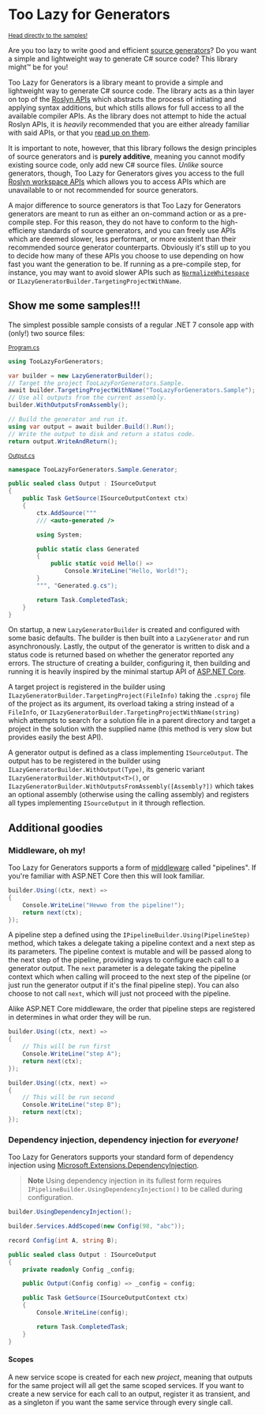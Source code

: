 # Too Lazy for Generators

<sup>[Head directly to the samples!](#show-me-some-samples)</sup>

Are you too lazy to write good and efficient [source generators](https://learn.microsoft.com/en-us/dotnet/csharp/roslyn-sdk/source-generators-overview)? Do you want a simple and lightweight way to generate C# source code? This library might™ be for you!

Too Lazy for Generators is a library meant to provide a simple and lightweight way to generate C# source code. The library acts as a thin layer on top of the [Roslyn APIs](https://learn.microsoft.com/en-us/dotnet/csharp/roslyn-sdk) which abstracts the process of initiating and applying syntax additions, but which stills allows for full access to all the available compiler APIs. As the library does not attempt to hide the actual Roslyn APIs, it is *heavily* recommended that you are either already familiar with said APIs, or that you [read up on them](https://learn.microsoft.com/en-us/dotnet/csharp/roslyn-sdk/compiler-api-model).

It is important to note, however, that this library follows the design principles of source generators and is **purely additive**, meaning you cannot modify existing source code, only add new C# source files. *Unlike* source generators, though, Too Lazy for Generators gives you access to the full [Roslyn workspace APIs](https://learn.microsoft.com/en-us/dotnet/csharp/roslyn-sdk/work-with-workspace) which allows you to access APIs which are unavailable to or not recommended for source generators.

A major difference to source generators is that Too Lazy for Generators generators are meant to run as either an on-command action or as a pre-compile step. For this reason, they do not have to conform to the high-efficieny standards of source generators, and you can freely use APIs which are deemed slower, less performant, or more existent than their recommended source generator counterparts. Obviously it's still up to you to decide how many of these APIs you choose to use depending on how fast you want the generation to be. If running as a pre-compile step, for instance, you may want to avoid slower APIs such as [`NormalizeWhitespace`](https://learn.microsoft.com/en-us/dotnet/api/microsoft.codeanalysis.csharp.syntaxextensions.normalizewhitespace) or `ILazyGeneratorBuilder.TargetingProjectWithName`.

## Show me some samples!!!

The simplest possible sample consists of a regular .NET 7 console app with (only!) two source files:

<sub>[Program.cs](./sample/TooLazyForGenerators.Sample.Generator/Program.cs)</sub>
```cs
using TooLazyForGenerators;

var builder = new LazyGeneratorBuilder();
// Target the project TooLazyForGenerators.Sample.
await builder.TargetingProjectWithName("TooLazyForGenerators.Sample");
// Use all outputs from the current assembly.
builder.WithOutputsFromAssembly();

// Build the generator and run it.
using var output = await builder.Build().Run();
// Write the output to disk and return a status code.
return output.WriteAndReturn();
```
<sub>[Output.cs](./sample/TooLazyForGenerators.Sample.Generator/Output.cs)</sub>
```cs
namespace TooLazyForGenerators.Sample.Generator;

public sealed class Output : ISourceOutput
{
    public Task GetSource(ISourceOutputContext ctx)
    {
        ctx.AddSource("""
        /// <auto-generated />

        using System;

        public static class Generated
        {
            public static void Hello() =>
                Console.WriteLine("Hello, World!"); 
        }
        """, "Generated.g.cs");

        return Task.CompletedTask;
    }
}
```

On startup, a new `LazyGeneratorBuilder` is created and configured with some basic defaults. The builder is then built into a `LazyGenerator` and run asynchronously. Lastly, the output of the generator is written to disk and a status code is returned based on whether the generator reported any errors. The structure of creating a builder, configuring it, then building and running it is heavily inspired by the minimal startup API of [ASP.NET Core](https://github.com/dotnet/aspnetcore).

A target project is registered in the builder using `ILazyGeneratorBuilder.TargetingProject(FileInfo)` taking the `.csproj` file of the project as its argument, its overload taking a string instead of a `FileInfo`, or `ILazyGeneratorBuilder.TargetingProjectWithName(string)` which attempts to search for a solution file in a parent directory and target a project in the solution with the supplied name (this method is very slow but provides easily the best API).

A generator output is defined as a class implementing `ISourceOutput`. The output has to be registered in the builder using `ILazyGeneratorBuilder.WithOutput(Type)`, its generic variant `ILazyGeneratorBuilder.WithOutput<T>()`, or `ILazyGeneratorBuilder.WithOutputsFromAssembly([Assembly?])` which takes an optional assembly (otherwise using the calling assembly) and registers all types implementing `ISourceOutput` in it through reflection.

## Additional goodies

### Middleware, oh my!

Too Lazy for Generators supports a form of [middleware](https://learn.microsoft.com/en-us/aspnet/core/fundamentals/middleware) called "pipelines". If you're familiar with ASP.NET Core then this will look familiar.

```cs
builder.Using((ctx, next) =>
{
    Console.WriteLine("Hewwo from the pipeline!");
    return next(ctx);
});
```

A pipeline step a defined using the `IPipelineBuilder.Using(PipelineStep)` method, which takes a delegate taking a pipeline context and a next step as its parameters. The pipeline context is mutable and will be passed along to the next step of the pipeline, providing ways to configure each call to a generator output. The `next` parameter is a delegate taking the pipeline context which when calling will proceed to the next step of the pipeline (or just run the generator output if it's the final pipeline step). You can also choose to not call `next`, which will just not proceed with the pipeline.

Alike ASP.NET Core middleware, the order that pipeline steps are registered in determines in what order they will be run.

```cs
builder.Using((ctx, next) =>
{
    // This will be run first
    Console.WriteLine("step A");
    return next(ctx);
});

builder.Using((ctx, next) =>
{
    // This will be run second
    Console.WriteLine("step B");
    return next(ctx);
});
```

### Dependency injection, dependency injection for *everyone!*

Too Lazy for Generators supports your standard form of dependency injection using [Microsoft.Extensions.DependencyInjection](https://learn.microsoft.com/en-us/dotnet/core/extensions/dependency-injection).

> **Note**
> Using dependency injection in its fullest form requires `IPipelineBuilder.UsingDependencyInjection()` to be called during configuration.

```cs
builder.UsingDependencyInjection();

builder.Services.AddScoped(new Config(98, "abc"));

record Config(int A, string B);
```
```cs
public sealed class Output : ISourceOutput
{
    private readonly Config _config;

    public Output(Config config) => _config = config;

    public Task GetSource(ISourceOutputContext ctx)
    {
        Console.WriteLine(config);

        return Task.CompletedTask;
    }
}
```

#### Scopes

A new service scope is created for each new *project*, meaning that outputs for the same project will all get the same scoped services. If you want to create a new service for each call to an output, register it as transient, and as a singleton if you want the same service through every single call.
